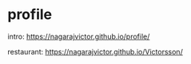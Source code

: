# profile

intro: https://nagarajvictor.github.io/profile/

restaurant: https://nagarajvictor.github.io/Victorsson/
